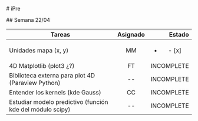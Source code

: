 # iPre

## Semana 22/04

| Tareas        | Asignado | Estado |
| ------------- |:--------:| ------:|
| Unidades mapa (x, y) | MM | <div style="text-align:center"><ul><li>- [x] </li></ul></div> |
| 4D Matplotlib (plot3 ¿?) | FT |   INCOMPLETE |
| Biblioteca externa para plot 4D  (Paraview Python) | -- | INCOMPLETE |
| Entender los kernels (kde Gauss) | CC | INCOMPLETE |
| Estudiar modelo predictivo (función kde del módulo scipy) | --  | INCOMPLETE |
